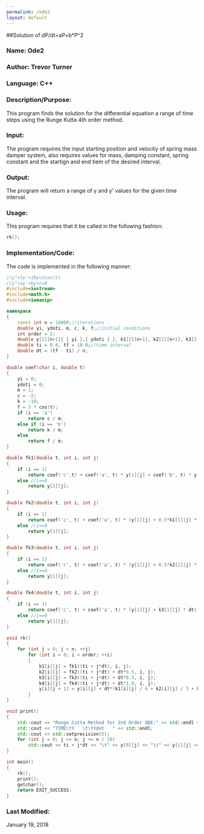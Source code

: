 ```yaml
---
permalink: /ode2
layout: default
---
```


##Solution of dP/dt=aP+b*P^2

### Name: Ode2

### Author: Trevor Turner

### Language: C++

### Description/Purpose: 
This program finds the solution for the differential equation a range of time steps using the Runge Kutta 4th order method.

### Input:
The program requires the input starting position and velocity of spring mass damper system, also requires values for mass, damping constant, spring constant and the startign and end tiem of the desired interval.

### Output: 
The program will return a range of y and y' values for the given time interval.

### Usage:
This program requires that it be called in the following fashion:
```c++
rk();
```
### Implementation/Code:
The code is implemented in the following manner:
```c++
//y"+2y'+10y=3cos(t)
//y"+ay'+by+c=0
#include<iostream>
#include<math.h>
#include<iomanip>

namespace
{
	const int n = 10000;//iterations
	double yi, ydoti, m, c, k, f;//initial conditions
	int order = 2;
	double y[2][n+1]{ { yi },{ ydoti } }, k1[2][n+1], k2[2][n+1], k3[2][n+1], k4[2][n+1];
	double ti = 0.0, tf = 10.0;//time interval
	double dt = (tf - ti) / n;
}

double coef(char i, double t)
{
	yi = 0;
	ydoti = 0;
	m = 1;
	c = -2;
	k = -10;
	f = 3 * cos(t);
	if (i == 'a')
		return c / m;
	else if (i == 'b')
		return k / m;
	else
		return f / m;
}

double fk1(double t, int i, int j)
{
	if (i == 1)
		return coef('c',t) + coef('a', t) * y[1][j] + coef('b', t) * y[0][j];
	else //i==0
		return y[1][j];
}

double fk2(double t, int i, int j)
{
	if (i == 1)
		return coef('c', t) + coef('a', t) * (y[1][j] + 0.5*k1[1][j] * dt) + coef('b', t) * (y[0][j] + 0.5*k1[0][j] * dt);
	else //i==0
		return y[1][j];
}

double fk3(double t, int i, int j)
{
	if (i == 1)
		return coef('c', t) + coef('a', t) * (y[1][j] + 0.5*k2[1][j] * dt) + coef('b', t) * (y[0][j] + 0.5*k2[0][j] * dt);
	else //i==0
		return y[1][j];
}

double fk4(double t, int i, int j)
{
	if (i == 1)
		return coef('c', t) + coef('a', t) * (y[1][j] + k3[1][j] * dt) + coef('b', t) * (y[0][j] + k3[0][j] * dt);
	else //i==0
		return y[1][j];
}

void rk()
{
	for (int j = 0; j < n; ++j)
		for (int i = 0; i < order; ++i)
		{
			k1[i][j] = fk1((ti + j*dt), i, j);
			k2[i][j] = fk2((ti + j*dt) + dt*0.5, i, j);
			k3[i][j] = fk3((ti + j*dt) + dt*0.5, i, j);
			k4[i][j] = fk4((ti + j*dt) + dt*1.0, i, j);
			y[i][j + 1] = y[i][j] + dt*(k1[i][j] / 6 + k2[i][j] / 3 + k3[i][j] / 3 + k4[i][j] / 6);
		}
}

void print()
{
	std::cout << "Runge Cutta Method for 2nd Order ODE:" << std::endl << std::endl;
	std::cout << "TIME\tY   \t\tYdot   " << std::endl;
	std::cout << std::setprecision(5);
	for (int j = 0; j <= n; j += n / 10)
		std::cout << ti + j*dt << "\t" << y[0][j] << "\t" << y[1][j] << std::endl;
}

int main()
{
	rk();
	print();
	getchar();
	return EXIT_SUCCESS;
}
```

### Last Modified:
January 19, 2018
